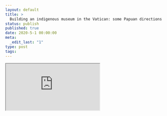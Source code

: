 ```yaml
---
layout: default
title: >
  Building an indigenous museum in the Vatican: some Papuan directions for indigenising museums
status: publish
published: true
date: 2020-5-1 00:00:00
meta:
  _edit_last: "1"
type: post
tags:
---
```

<div  id="qrcode"></div>
<div>
<iframe src="https://researchers.mq.edu.au/en/publications/building-an-indigenous-museum-in-the-vatican-some-papuan-directio">
</iframe>
</div>

<script type="text/javascript" src="{site.baseurl}/js/qr/qrcode.js"></script>
<script type="text/javascript">
new QRCode(document.getElementById("qrcode"), "https://researchers.mq.edu.au/en/publications/building-an-indigenous-museum-in-the-vatican-some-papuan-directio");
</script>
        